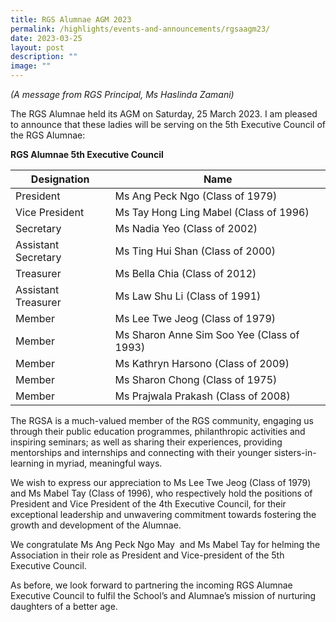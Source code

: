 ```yaml
---
title: RGS Alumnae AGM 2023
permalink: /highlights/events-and-announcements/rgsaagm23/
date: 2023-03-25
layout: post
description: ""
image: ""
---
```

*(A message from RGS Principal, Ms Haslinda Zamani)*

The RGS Alumnae held its AGM on Saturday, 25 March 2023. I am pleased to announce that these ladies will be serving on the 5th Executive Council of the RGS Alumnae:

**RGS Alumnae 5th Executive Council**

| Designation | Name | 
| -------- | -------- | 
| President    | Ms Ang Peck Ngo (Class of 1979) | 
| Vice President    | Ms Tay Hong Ling Mabel (Class of 1996) | 
| Secretary    | Ms Nadia Yeo (Class of 2002) | 
| Assistant Secretary    | Ms Ting Hui Shan (Class of 2000) | 
| Treasurer    | Ms Bella Chia (Class of 2012) | 
| Assistant Treasurer    | Ms Law Shu Li (Class of 1991) |
| Member    | Ms Lee Twe Jeog (Class of 1979) | 
| Member   | Ms Sharon Anne Sim Soo Yee (Class of 1993) | 
| Member   | Ms Kathryn Harsono (Class of 2009) | 
| Member    | Ms Sharon Chong (Class of 1975) | 
| Member   | Ms Prajwala Prakash (Class of 2008) | 

The RGSA is a much-valued member of the RGS community, engaging us through their public education programmes, philanthropic activities and inspiring seminars; as well as sharing their experiences, providing mentorships and internships and connecting with their younger sisters-in-learning in myriad, meaningful ways.

We wish to express our appreciation to Ms Lee Twe Jeog (Class of 1979) and Ms Mabel Tay (Class of 1996), who respectively hold the positions of President and Vice President of the 4th Executive Council, for their exceptional leadership and unwavering commitment towards fostering the growth and development of the Alumnae.

We congratulate Ms Ang Peck Ngo May  and Ms Mabel Tay for helming the Association in their role as President and Vice-president of the 5th Executive Council. 

As before, we look forward to partnering the incoming RGS Alumnae Executive Council to fulfil the School’s and Alumnae’s mission of nurturing daughters of a better age.